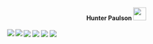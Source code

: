 <h4 align="center"> Hunter Paulson <img src="https://raw.githubusercontent.com/MartinHeinz/MartinHeinz/master/wave.gif" width="30px"> </h4>
<a>
  <img align="center" src="https://img.shields.io/badge/System-Ubuntu%2020.04-informational?style=flat&logo=linux&style=for-the-badge" />
  <img align="center" src="https://img.shields.io/badge/Editor-VSCode-informational?style=flat&logo=visual-studio-code&style=for-the-badge&logoColor=blue" />
  <img align="center" src="https://img.shields.io/badge/Favorite%20Language-TypeScript-informational?style=flat&logo=typescript&style=for-the-badge&logoColor=blue" />
  <img align="center" src="https://img.shields.io/badge/Browser-FireFox%20Developer-informational?style=flat&logo=firefox-browser&style=for-the-badge" />
</a>
<a>
  <img align="left" src="https://api.hpaulson.smc.wtf/api?username=HPaulson&show_icons=true?count_private=true&show_border=false&include_all_commits=true" />
</a>
<a>
  <img align="left" src="https://api.hpaulson.smc.wtf/api/top-langs/?username=hpaulson&layout=compact&show_border=false" />
</a>

